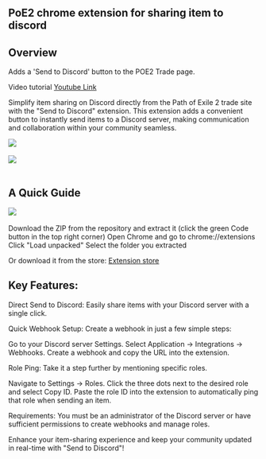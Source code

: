 ﻿## PoE2 chrome extension for sharing item to discord

## Overview
Adds a 'Send to Discord' button to the POE2 Trade page.

Video tutorial <a href="https://www.youtube.com/watch?v=rHpdKz_KHyw">Youtube Link</a>

Simplify item sharing on Discord directly from the Path of Exile 2 trade site with the "Send to Discord" extension. This extension adds a convenient button to instantly send items to a Discord server, making communication and collaboration within your community seamless.
 
<img src="https://github.com/LorenzoDv/poe2-trade-discord-notification/blob/main/assets/img/6.png"> <br/><br/>
<img src="https://github.com/LorenzoDv/poe2-trade-discord-notification/blob/main/assets/img/8.PNG"> <br/><br/>

## A Quick Guide

<img src="https://github.com/LorenzoDv/poe2-trade-discord-notification/blob/main/assets/img/7.png"> <br/><br/>
Download the ZIP from the repository and extract it (click the green Code button in the top right corner)
Open Chrome and go to chrome://extensions
Click "Load unpacked"
Select the folder you extracted

Or download it from the store: <a href="https://chromewebstore.google.com/detail/poe2-trade-notification-d/nhoepgdimjnhkmcboffifdgofjaliill?hl=en&utm_source=ext_sidebar">Extension store</a>


## Key Features:
Direct Send to Discord: Easily share items with your Discord server with a single click.



Quick Webhook Setup: Create a webhook in just a few simple steps:

Go to your Discord server Settings.
Select Application -> Integrations -> Webhooks.
Create a webhook and copy the URL into the extension.

Role Ping: Take it a step further by mentioning specific roles.

Navigate to Settings -> Roles.
Click the three dots next to the desired role and select Copy ID.
Paste the role ID into the extension to automatically ping that role when sending an item.

Requirements:
You must be an administrator of the Discord server or have sufficient permissions to create webhooks and manage roles.

Enhance your item-sharing experience and keep your community updated in real-time with "Send to Discord"!
